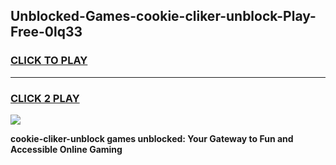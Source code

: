 
## Unblocked-Games-cookie-cliker-unblock-Play-Free-0lq33
<h3>
<a href="https://premium76.site?title=cookie-cliker-unblock&ref=18A1">CLICK TO PLAY</a></h3>
<hr>

<h3>
<a href="https://premium76.site?title=cookie-cliker-unblock&ref=18A1">CLICK 2 PLAY</a>
  
</h3>

<a href="https://premium76.site?title=cookie-cliker-unblock&ref=18A1"><img src="https://clearcache.store/games.png"></a>


**cookie-cliker-unblock games unblocked: Your Gateway to Fun and Accessible Online Gaming**
